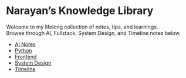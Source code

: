 # Narayan’s Knowledge Library

Welcome to my lifelong collection of notes, tips, and learnings.  
Browse through AI, Fullstack, System Design, and Timeline notes below.

- [AI Notes](ai/transformers.md)
- [Python](python/python.md)
- [Frontend](fullstack/react-performance.md)
- [System Design](system-design/cache-strategies.md)
- [Timeline](timeline/2025-08-week3.md)

